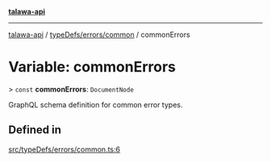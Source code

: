 [**talawa-api**](../../../../README.md)

***

[talawa-api](../../../../modules.md) / [typeDefs/errors/common](../README.md) / commonErrors

# Variable: commonErrors

\> `const` **commonErrors**: `DocumentNode`

GraphQL schema definition for common error types.

## Defined in

[src/typeDefs/errors/common.ts:6](https://github.com/PalisadoesFoundation/talawa-api/blob/6bd0fecc1032af2aa70d925c85724d9fec2350f9/src/typeDefs/errors/common.ts#L6)

